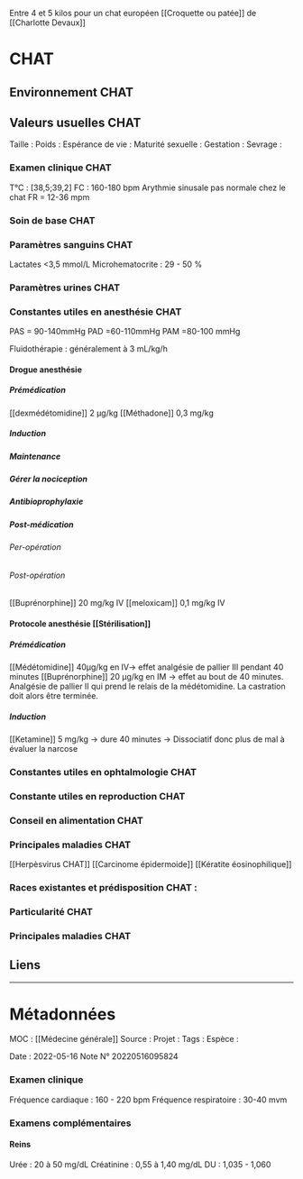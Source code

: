 Entre 4 et 5 kilos pour un chat européen [[Croquette ou patée]] de [[Charlotte Devaux]]

# CHAT
## Environnement CHAT
## Valeurs usuelles CHAT
Taille : 
Poids :
Espérance de vie : 
Maturité sexuelle : 
Gestation : 
Sevrage : 

### Examen clinique CHAT
T°C : [38,5;39,2]
FC : 160-180 bpm
Arythmie sinusale pas normale chez le chat 
FR = 12-36 mpm
### Soin de base CHAT
### Paramètres sanguins CHAT
Lactates <3,5 mmol/L
Microhematocrite : 29 - 50 %
### Paramètres urines CHAT
### Constantes utiles en anesthésie CHAT
PAS = 90-140mmHg
PAD =60-110mmHg
PAM =80-100 mmHg

Fluidothérapie : généralement à 3 mL/kg/h 

#### Drogue anesthésie
##### Prémédication
[[dexmédétomidine]] 2 µg/kg 
[[Méthadone]] 0,3 mg/kg 
##### Induction
##### Maintenance
##### Gérer la nociception 
##### Antibioprophylaxie
##### Post-médication
###### Per-opération
###### Post-opération
[[Buprénorphine]] 20 mg/kg IV
[[meloxicam]] 0,1 mg/kg IV

#### Protocole anesthésie [[Stérilisation]]
##### Prémédication
[[Médétomidine]] 40µg/kg en IV-> effet analgésie de pallier III pendant 40 minutes
[[Buprénorphine]] 20 µg/kg en IM -> effet au bout de 40 minutes. Analgésie de pallier II qui prend le relais de la médétomidine. La castration doit alors être terminée.
##### Induction 
[[Ketamine]] 5 mg/kg -> dure 40 minutes
	-> Dissociatif donc plus de mal à évaluer la narcose

### Constantes utiles en ophtalmologie CHAT
### Constante utiles en reproduction CHAT
### Conseil en alimentation CHAT

### Principales maladies CHAT
[[Herpèsvirus CHAT]]
[[Carcinome épidermoide]]
[[Kératite éosinophilique]]
### Races existantes et prédisposition CHAT :

### Particularité CHAT
### Principales maladies CHAT
## Liens


***

# Métadonnées
MOC : [[Médecine générale]]
Source :
Projet :
Tags : 
	Espèce :
	
Date : 2022-05-16
Note N° 20220516095824

### Examen clinique 
Fréquence cardiaque : 160 - 220 bpm
Fréquence respiratoire : 30-40 mvm

### Examens complémentaires 

#### Reins
Urée : 20 à 50 mg/dL
Créatinine : 0,55 à 1,40 mg/dL
DU : 1,035 - 1,060
